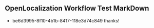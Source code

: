 ## OpenLocalization Workflow Test MarkDown
* be6d3995-8f10-4b1b-8417-118e3d74c849 thanks!

<!--HONumber=Jul16_HO2-->


